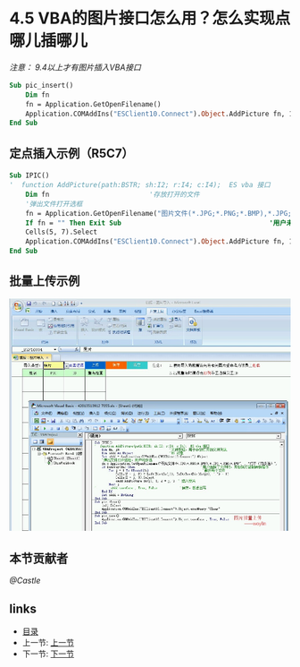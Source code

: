 # 4.5 VBA的图片接口怎么用？怎么实现点哪儿插哪儿
*注意： 9.4以上才有图片插入VBA接口*

```vb
Sub pic_insert()
	Dim fn
	fn = Application.GetOpenFilename()
	Application.COMAddIns("ESClient10.Connect").Object.AddPicture fn, 1, ActiveCell.Row, ActiveCell.Column
End Sub
```

## 定点插入示例（R5C7）
```vb
Sub IPIC()
'  function AddPicture(path:BSTR; sh:I2; r:I4; c:I4);  ES vba 接口
    Dim fn                         '存放打开的文件
    '弹出文件打开选框
    fn = Application.GetOpenFilename("图片文件(*.JPG;*.PNG;*.BMP),*.JPG;*.PNG;*.BMP", , "打开（可多选）")
    If fn = "" Then Exit Sub                                     '用户未选择文件
    Cells(5, 7).Select
    Application.COMAddIns("ESClient10.Connect").Object.AddPicture fn, 1, 5, 7 ' 插入图片
End Sub
```

## 批量上传示例
![](images/4.5.jpg)

## 本节贡献者
*@Castle*
 
## links
  * [目录](<preface.md>)
  * 上一节: [上一节](<04.4.md>)
  * 下一节: [下一节](<04.6.md>)
